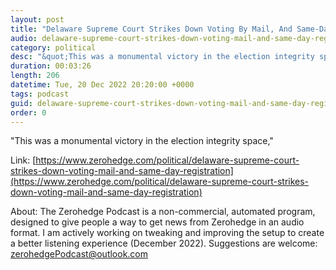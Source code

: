 ```yaml
---
layout: post
title: "Delaware Supreme Court Strikes Down Voting By Mail, And Same-Day Registration"
audio: delaware-supreme-court-strikes-down-voting-mail-and-same-day-registration-0
category: political
desc: "&quot;This was a monumental victory in the election integrity space,&quot; "
duration: 00:03:26
length: 206
datetime: Tue, 20 Dec 2022 20:20:00 +0000
tags: podcast
guid: delaware-supreme-court-strikes-down-voting-mail-and-same-day-registration-0
order: 0
---
```

&quot;This was a monumental victory in the election integrity space,&quot; 

Link: [https://www.zerohedge.com/political/delaware-supreme-court-strikes-down-voting-mail-and-same-day-registration](https://www.zerohedge.com/political/delaware-supreme-court-strikes-down-voting-mail-and-same-day-registration)

About: The Zerohedge Podcast is a non-commercial, automated program, designed to give people a way to get news from Zerohedge in an audio format.  I am actively working on tweaking and improving the setup to create a better listening experience (December 2022).  Suggestions are welcome: [zerohedgePodcast@outlook.com](mailto:zerohedgePodcast@outlook.com)